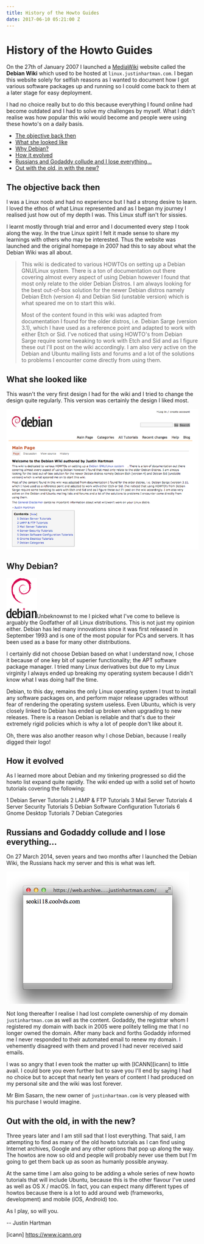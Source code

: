 ```yaml
---
title: History of the Howto Guides
date: 2017-06-10 05:21:00 Z
---
```


# History of the Howto Guides

On the 27th of January 2007 I launched a [MediaWiki][wiki] website called the **Debian Wiki** which used to be hosted at `linux.justinhartman.com`. I began this website solely for selfish reasons as I wanted to document how I got various software packages up and running so I could come back to them at a later stage for easy deployment.

I had no choice really but to do this because everything I found online had become outdated and I had to solve my challenges by myself. What I didn't realise was how popular this wiki would become and people were using these howto's on a daily basis.

<!-- MarkdownTOC -->

- [The objective back then](#the-objective-back-then)
- [What she looked like](#what-she-looked-like)
- [Why Debian?](#why-debian)
- [How it evolved](#how-it-evolved)
- [Russians and Godaddy collude and I lose everything...](#russians-and-godaddy-collude-and-i-lose-everything)
- [Out with the old, in with the new?](#out-with-the-old-in-with-the-new)

<!-- /MarkdownTOC -->

## The objective back then

I was a Linux noob and had no experience but I had a strong desire to learn. I loved the ethos of what Linux represented and as I began my journey I realised just how out of my depth I was. This Linux stuff isn't for sissies.

I learnt mostly through trial and error and I documented every step I took along the way. In the true Linux spirit I felt it made sense to share my learnings with others who may be interested. Thus the website was launched and the original homepage in 2007 had this to say about what the Debian Wiki was all about. 

> This wiki is dedicated to various HOWTOs on setting up a Debian GNU/Linux system. There is a ton of documentation out there covering almost every aspect of using Debian however I found that most only relate to the older Debian Distros. I am always looking for the best out-of-box solution for the newer Debian distros namely Debian Etch (version 4) and Debian Sid (unstable version) which is what speared me on to start this wiki.
>
> Most of the content found in this wiki was adapted from documentation I found for the older distros, i.e. Debian Sarge (version 3.1), which I have used as a reference point and adapted to work with either Etch or Sid. I've noticed that using HOWTO's from Debian Sarge require some tweaking to work with Etch and Sid and as I figure these out I'll post on the wiki accordingly. I am also very active on the Debian and Ubuntu mailing lists and forums and a lot of the solutions to problems I encounter come directly from using them.

## What she looked like

This wasn't the very first design I had for the wiki and I tried to change the design quite regularly. This version was certainly the design I liked most.

![The Original Debian Wiki][wiki-design]

## Why Debian?

![Debian Logo][debian-logo]Unbeknownst to me I picked what I've come to believe is arguably the Godfather of all Linux distributions. This is not just my opinion either. Debian has led many innovations since it was first released in September 1993 and is one of the most popular for PCs and servers. It has been used as a base for many other distributions.

I certainly did not choose Debian based on what I understand now, I chose it because of one key bit of superier functionality; the APT software package manager. I tried many Linux derivatives but due to my Linux virginity I always ended up breaking my operating system because I didn't know what I was doing half the time. 

Debian, to this day, remains the only Linux operating system I trust to install any software packages on, and perform major release upgrades without fear of rendering the operating system useless. Even Ubuntu, which is very closely linked to Debian has ended up broken when upgrading to new releases. There is a reason Debian is reliable and that's due to their extremely rigid policies which is why a lot of people don't like about it.

Oh, there was also another reason why I chose Debian, because I really digged their logo!

## How it evolved

As I learned more about Debian and my tinkering progressed so did the howto list expand quite rapidly. The wiki ended up with a solid set of howto tutorials covering the following:

 1 Debian Server Tutorials
 2 LAMP & FTP Tutorials
 3 Mail Server Tutorials
 4 Server Security Tutorials
 5 Debian Software Configuration Tutorials
 6 Gnome Desktop Tutorials
 7 Debian Categories

## Russians and Godaddy collude and I lose everything...

On 27 March 2014, seven years and two months after I launched the Debian Wiki, the Russians hack my server and this is what was left.

![The Russian Assholes][russian-assholes]

Not long thereafter I realise I had lost complete ownership of my domain `justinhartman.com` as well as the content. Godaddy, the registrar whom I registered my domain with back in 2005 were politely telling me that I no longer owned the domain. After many back and forths Godaddy informed me I never responded to their automated email to renew my domain. I vehemently disagreed with them and proved I had never received said emails. 

I was so angry that I even took the matter up with [ICANN][icann] to little avail. I could bore you even further but to save you I'll end by saying I had no choice but to accept that nearly ten years of content I had produced on my personal site and the wiki was lost forever.

Mr Bim Sasarn, the new owner of `justinhartman.com` is very pleased with his purchase I would imagine.

## Out with the old, in with the new?

Three years later and I am still sad that I lost everything. That said, I am attempting to find as many of the old howto tutorials as I can find using Internet archives, Google and any other options that pop up along the way. The howtos are now so old and people will probably never use them but I'm going to get them back up as soon as humanly possible anyway.

At the same time I am also going to be adding a whole series of new howto tutorials that will include Ubuntu, because this is the other flavour I've used as well as OS X / macOS. In fact, you can expect many different types of howtos because there is a lot to add around web (frameworks, development) and mobile (iOS, Android) too.

As I play, so will you.

-- Justin Hartman


 [wiki]: https://www.mediawiki.org/wiki/MediaWiki
 [wiki-design]: /images/pages/history/linux.justinhartman.com.design.png "Original Debain Wiki Design"
 [debian-logo]: /images/pages/history/debian.png "Debian Logo"
 [russian-assholes]: /images/pages/history/linux.justinhartman.com.png "The Russian Assholes"
 [icann] https://www.icann.org
